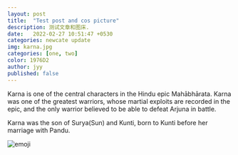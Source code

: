 ```yaml
---
layout: post
title:  "Test post and cos picture"
description: 测试文章和图床. 
date:   2022-02-27 10:51:47 +0530
categories: newcate update
img: karna.jpg
categories: [one, two]
color: 1976D2
author: jyy
published: false
---
```

Karna is one of the central characters in the Hindu epic Mahābhārata. Karna was one of the greatest warriors, whose martial exploits are recorded in the epic, and the only warrior believed to be able to defeat Arjuna in battle.

Karna was the son of Surya(Sun) and Kunti, born to Kunti before her marriage with Pandu.

![emoji](https://river-1253540008.cos.ap-guangzhou.myqcloud.com/%E6%88%AA%E5%B1%8F2022-02-26%20%E4%B8%8B%E5%8D%889.59.33.png)